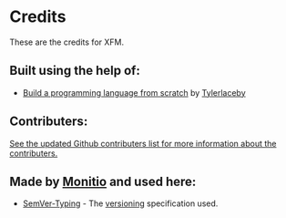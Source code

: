 # Credits
These are the credits for XFM.

## Built using the help of:
- [Build a programming language from scratch](https://www.youtube.com/watch?v=8VB5TY1sIRo&list=PL_2VhOvlMk4UHGqYCLWc6GO8FaPl8fQTh) by [Tylerlaceby](https://github.com/tlaceby)

## Contributers:
[See the updated Github contributers list for more information about the contributers.](https://github.com/monitio/XFM/graphs/contributors)

## Made by [Monitio](https://github.com/monitio) and used here:
- [SemVer-Typing](https://github.com/monitio/SemVer-Typing) - The [versioning](./VERSIONING.md) specification used.
